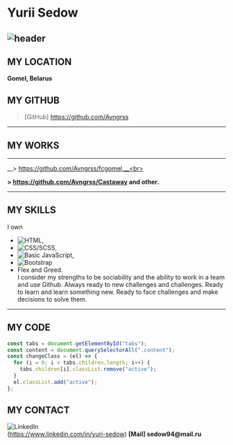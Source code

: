# Yurii Sedow
![header](https://github.com/Avngrss/BEM/blob/master/Untitled.png)
---

## MY LOCATION
__Gomel, Belarus__

## MY GITHUB

> [GitHub] https://github.com/Avngrss

---

## MY WORKS

---

__> https://github.com/Avngrss/fcgomel,__<br>

__> https://github.com/Avngrss/Castaway and other.__

---

## MY SKILLS

I own 
- ![HTML](https://img.shields.io/badge/-HTML-E9967A), 
- ![CSS/SCSS](https://img.shields.io/badge/CSS-SCSS-4682B4), 
- ![Basic JavaScript](https://img.shields.io/badge/-JavaScript-FFFF00), 
- ![Bootstrap](https://img.shields.io/badge/-Bootstrap-8A2BE2)
- Flex and Greed. <br>
I consider my strengths to be sociability and the ability to work in a team and use Github. Always ready to new challenges and challenges. Ready to learn and learn something new. Ready to face challenges and make decisions to solve them.

---
## MY CODE
```javascript
const tabs = document.getElementById("tabs");
const content = document.querySelectorAll(".content");
const changeClass = (el) => {
  for (i = 0; i < tabs.children.length; i++) {
    tabs.children[i].classList.remove("active");
  }
  el.classList.add("active");
};
```
## MY CONTACT

![LinkedIn](https://img.shields.io/badge/-LinkedIn-1E90FF?style=for-the-badge&logo=LinkedIn&color=007BB6)<br>
(https://www.linkedin.com/in/yuri-sedow)
__[Mail] sedow94@mail.ru__
